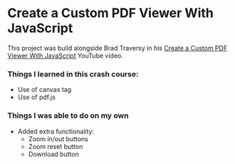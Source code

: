 # Create a Custom PDF Viewer With JavaScript

This project was build alongside Brad Traversy in his [Create a Custom PDF Viewer With JavaScript](https://www.youtube.com/watch?v=ydCSSgwZjzs&list=PLillGF-RfqbbnEGy3ROiLWk7JMCuSyQtX&index=14) YouTube video.

### Things I learned in this crash course:

- Use of canvas tag
- Use of pdf.js

### Things I was able to do on my own

- Added extra functionality:
  - Zoom in/out buttons
  - Zoom reset button
  - Download button

